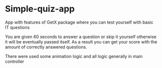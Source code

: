 # Simple-quiz-app
App with features of GetX package where you can test yourself with basic IT questions 

You are given 60 seconds to answer a question or skip it yourself otherwise it will be eventually passed itself.
As a result you can get your score with the amount of correctly answered questions.

There were used some animation logic and all logic generally in main controller


